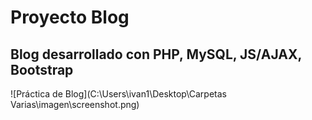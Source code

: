 # Proyecto Blog
## Blog desarrollado con PHP, MySQL, JS/AJAX, Bootstrap
![Práctica de Blog](C:\Users\ivan1\Desktop\Carpetas Varias\imagen\screenshot.png)